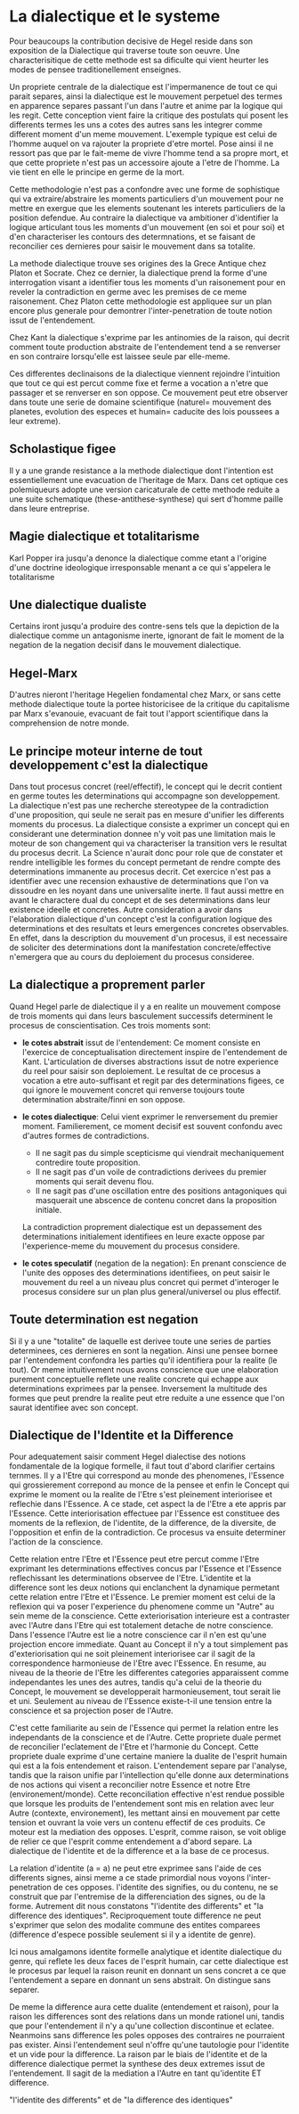 # La dialectique et le systeme

Pour beaucoups la contribution decisive de Hegel reside dans son exposition de la Dialectique qui traverse toute son oeuvre. Une characterisitique de cette methode est sa dificulte qui vient heurter les modes de pensee traditionellement enseignes.

Un propriete centrale de la dialectique est l'impermanence de tout ce qui parait separes, ainsi la dialectique est le mouvement perpetuel des termes en apparence separes passant l'un dans l'autre et anime par la logique qui les regit. Cette conception vient faire la critique des postulats qui posent les differents termes les uns a cotes des autres sans les integrer comme different moment d'un meme mouvement. L'exemple typique est celui de l'homme auquel on va rajouter la propriete d'etre mortel. Pose ainsi il ne ressort pas que par le fait-meme de vivre l'homme tend a sa propre mort, et que cette propriete n'est pas un accessoire ajoute a l'etre de l'homme. La vie tient en elle le principe en germe de la mort. 

Cette methodologie n'est pas a confondre avec une forme de sophistique qui va extraire/abstraire les moments particuliers d'un mouvement pour ne mettre en exergue que les elements soutenant les interets particuliers de la position defendue. Au contraire la dialectique va ambitioner d'identifier la logique articulant tous les moments d'un mouvement (en soi et pour soi) et d'en characteriser les contours des determnations, et se faisant de reconcilier ces dernieres pour saisir le mouvement dans sa totalite.

La methode dialectique trouve ses origines des la Grece Antique chez Platon et Socrate. Chez ce dernier, la dialectique prend la forme d'une interrogation visant a identifier tous les moments d'un raisonement pour en reveler la contradiction en germe avec les premises de ce meme raisonement. Chez Platon cette methodologie est appliquee sur un plan encore plus generale pour demontrer l'inter-penetration de toute notion issut de l'entendement.

Chez Kant la dialectique s'exprime par les antinomies de la raison, qui decrit comment toute production abstraite de l'entendement tend a se renverser en son contraire lorsqu'elle est laissee seule par elle-meme.

Ces differentes declinaisons de la dialectique viennent rejoindre l'intuition que tout ce qui est percut comme fixe et ferme a vocation a n'etre que passager et se renverser en son oppose. Ce mouvement peut etre observer dans toute une serie de domaine scientifique (naturel= mouvement des planetes, evolution des especes et humain= caducite des lois poussees a leur extreme).

## Scholastique figee
Il y a une grande resistance a la methode dialectique dont l'intention est essentiellement une evacuation de l'heritage de Marx. Dans cet optique ces polemiqueurs adopte une version caricaturale de cette methode reduite a une suite schematique (these-antithese-synthese) qui sert d'homme paille dans leure entreprise.

## Magie dialectique et totalitarisme
Karl Popper ira jusqu'a denonce la dialectique comme etant a l'origine d'une doctrine ideologique irresponsable menant a ce qui s'appelera le totalitarisme

## Une dialectique dualiste
Certains iront jusqu'a produire des contre-sens tels que la depiction de la dialectique comme un antagonisme inerte, ignorant de fait le moment de la negation de la negation decisif dans le mouvement dialectique.

## Hegel-Marx
D'autres nieront l'heritage Hegelien fondamental chez Marx, or sans cette methode dialectique toute la portee historicisee de la critique du capitalisme par Marx s'evanouie, evacuant de fait tout l'apport scientifique dans la comprehension de notre monde.

## Le principe moteur interne de tout developpement c'est la dialectique
Dans tout procesus concret (reel/effectif), le concept qui le decrit contient en germe toutes les determinations qui accompagne son developpement. La dialectique n'est pas une recherche stereotypee de la contradiction d'une proposition, qui seule ne serait pas en mesure d'unifier les differents moments du procesus. La dialectique consiste a exprimer un concept qui en considerant une determination donnee n'y voit pas une limitation mais le moteur de son changement qui va characteriser la transition vers le resultat du procesus decrit. La Science n'aurait donc pour role que de constater et rendre intelligible les formes du concept permetant de rendre compte des determinations immanente au procesus decrit. Cet exercice n'est pas a identifier avec une recension exhaustive de determinations que l'on va dissoudre en les noyant dans une universalite inerte. Il faut aussi mettre en avant le charactere dual du concept et de ses determinations dans leur existence ideelle et concretes. Autre consideration a avoir dans l'elaboration dialectique d'un concept c'est la configuration logique des determinations et des resultats et leurs emergences concretes observables. En effet, dans la description du mouvement d'un procesus, il est necessaire de soliciter des determinations dont la manifestation concrete/effective n'emergera que au cours du deploiement du procesus consideree.

## La dialectique a proprement parler
Quand Hegel parle de dialectique il y a en realite un mouvement compose de trois moments qui dans leurs basculement successifs determinent le procesus de conscientisation. Ces trois moments sont:

- **le cotes abstrait** issut de l'entendement: Ce moment consiste en l'exercice de conceptualisation directement inspire de l'entendement de Kant. L'articulation de diverses abstractions issut de notre experience du reel pour saisir son deploiement. Le resultat de ce procesus a vocation a etre auto-suffisant et regit par des determinations figees, ce qui ignore le mouvement concret qui renverse toujours toute determination abstraite/finni en son oppose. 
- **le cotes dialectique**: Celui vient exprimer le renversement du premier moment. Familierement, ce moment decisif est souvent confondu avec d'autres formes de contradictions. 
    - Il ne sagit pas du simple scepticisme qui viendrait mechaniquement contredire toute proposition. 
    - Il ne sagit pas d'un voile de contradictions derivees du premier moments qui serait devenu flou. 
    - Il ne sagit pas d'une oscillation entre des positions antagoniques qui masquerait une abscence de contenu concret dans la proposition initiale.   
    
  La contradiction proprement dialectique est un depassement des determinations initialement identifiees en leure exacte oppose par l'experience-meme du mouvement du procesus considere.
- **le cotes speculatif** (negation de la negation): En prenant conscience de l'unite des opposes des determinations identifiees, on peut saisir le mouvement du reel a un niveau plus concret qui permet d'interoger le procesus considere sur un plan plus general/universel ou plus effectif.

## Toute determination est negation
Si il y a une "totalite" de laquelle est derivee toute une series de parties determinees, ces dernieres en sont la negation. Ainsi une pensee bornee par l'entendement confondra les parties qu'il identifiera pour la realite (le tout). Or meme intuitivement nous avons conscience que une elaboration purement conceptuelle reflete une realite concrete qui echappe aux determinations exprimees par la pensee. Inversement la multitude des formes que peut prendre la realite peut etre reduite a une essence que l'on saurat identifiee avec son concept.

## Dialectique de l'Identite et la Difference
Pour adequatement saisir comment Hegel dialectise des notions fondamentale de la logique formelle, il faut tout d'abord clarifier certains ternmes. Il y a l'Etre qui correspond au monde des phenomenes, l'Essence qui grossierement correpond au monce de la pensee et enfin le Concept qui exprime le moment ou la realite de l'Etre s'est pleinement interiorisee et reflechie dans l'Essence. A ce stade, cet aspect la de l'Etre a ete appris par l'Essence. Cette interiorisation effectuee par l'Essence est constituee des moments de la reflexion, de l'identite, de la difference, de la diversite, de l'opposition et enfin de la contradiction. Ce procesus va ensuite determiner l'action de la conscience. 

Cette relation entre l'Etre et l'Essence peut etre percut comme l'Etre exprimant les determinations effectives concus par l'Essence et l'Essence reflechissant les determinations observee de l'Etre. L'identite et la difference sont les deux notions qui enclanchent la dynamique permetant cette relation entre l'Etre et l'Essence. Le premier moment est celui de la reflexion qui va poser l'experience du phenomene comme un "Autre" au sein meme de la conscience. Cette exteriorisation interieure est a contraster avec l'Autre dans l'Etre qui est totalement detache de notre conscience. Dans l'essence l'Autre est lie a notre conscience car il n'en est qu'une projection encore immediate. Quant au Concept il n'y a tout simplement pas d'exteriorisation qui ne soit pleinement interiorisee car il sagit de la correspondence harmonieuse de l'Etre avec l'Essence. En resume, au niveau de la theorie de l'Etre les differentes categories apparaissent comme independantes les unes des autres, tandis qu'a celui de la theorie du Concept, le mouvement se developperait harmonieusement, tout serait lie et uni. Seulement au niveau de l'Essence existe-t-il une tension entre la conscience et sa projection poser de l'Autre.  

C'est cette familiarite au sein de l'Essence qui permet la relation entre les independants de la conscience et de l'Autre. Cette propriete duale permet de reconcilier l'eclatement de l'Etre et l'harmonie du Concept. Cette propriete duale exprime d'une certaine maniere la dualite de l'esprit humain qui est a la fois entendement et raison. L'entendement separe par l'analyse, tandis que la raison unifie par l'intellection qu'elle donne aux determinations de nos actions qui visent a reconcilier notre Essence et notre Etre (environement/monde). Cette reconciliation effective n'est rendue possible que lorsque les produits de l'entendement sont mis en relation avec leur Autre (contexte, environement), les mettant ainsi en mouvement par cette tension et ouvrant la voie vers un contenu effectif de ces produits. Ce moteur est la mediation des opposes. L'esprit, comme raison, se voit oblige de relier ce que l'esprit comme entendement a d'abord separe. La dialectique de l'identite et de la difference et a la base de ce procesus.

La relation d'identite (a = a) ne peut etre exprimee sans l'aide de ces differents signes, ainsi meme a ce stade primordial nous voyons l'inter-penetration de ces opposes. l'identite des signifies, ou du contenu, ne se construit que par l'entremise de la differenciation des signes, ou de la forme. Autrement dit nous constatons "l'identite des differents" et "la difference des identiques". Reciproquement toute difference ne peut s'exprimer que selon des modalite commune des entites comparees (difference d'espece possible seulement si il y a identite de genre). 

Ici nous amalgamons identite formelle analytique et identite dialectique du genre, qui reflete les deux faces de l'esprit humain, car cette dialectique est le procesus par lequel la raison reunit en donnant un sens concret a ce que l'entendement a separe en donnant un sens abstrait. On distingue sans separer.

De meme la difference aura cette dualite (entendement et raison), pour la raison les differences sont des relations dans un monde rationel uni, tandis que pour l'entendement il n'y a qu'une collection discontinue et eclatee. Neanmoins sans difference les poles opposes des contraires ne pourraient pas exister. Ainsi l'entendement seul n'offre qu'une tautologie pour l'identite et un vide pour la difference. La raison par le biais de l'identite et de la difference dialectique permet la synthese des deux extremes issut de l'entendement. Il sagit de la mediation a l'Autre en tant qu'identite ET difference.


"l'identite des differents" et de "la difference des identiques"